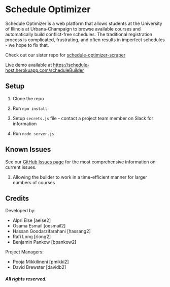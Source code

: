 #   Schedule Optimizer

Schedule Optimizer is a web platform that allows students at the University of Illinois at Urbana-Champaign to browse available courses and automatically build conflict-free schedules. The traditional registration process is complicated, frustrating, and often results in imperfect schedules - we hope to fix that.

Check out our sister repo for [schedule-optimizer-scraper](https://github.com/CS196Illinois/schedule-optimizer-scraper)

Live demo available at https://schedule-host.herokuapp.com/scheduleBuilder

##  Setup

1) Clone the repo

2) Run ```npm install```

3) Setup ```secrets.js``` file - contact a project team member on Slack for information

3) Run ```node server.js```

## Known Issues

See our [GitHub Issues page](https://github.com/CS196Illinois/schedule-optimizer/issues) for the most comprehensive information on current issues.

1) Allowing the builder to work in a time-efficient manner for larger numbers of courses

## Credits
Developed by:
* Alpri Else [aelse2]
* Osama Esmail [oesmail2]
* Hassan Goodarzifarahani [hassang2]
* Rafi Long [rlong2]
* Benjamin Pankow [bpankow2]

Project Managers:
* Pooja Mikkilineni [pmikki2]
* David Brewster [davidb2]

#####  All rights reserved.
